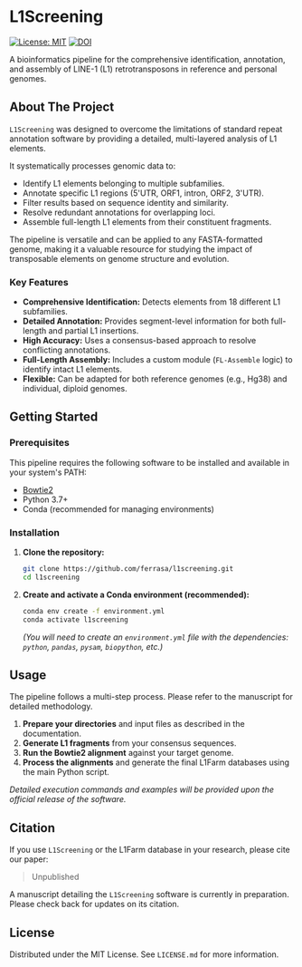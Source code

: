 # L1Screening

[![License: MIT](https://img.shields.io/badge/License-MIT-yellow.svg)](https://opensource.org/licenses/MIT)
[![DOI](https://img.shields.io/badge/DOI-L1Farm--Paper--DOI-blue)](https://doi.org/your-l1farm-paper-doi)

A bioinformatics pipeline for the comprehensive identification, annotation, and assembly of LINE-1 (L1) retrotransposons in reference and personal genomes.

## About The Project

`L1Screening` was designed to overcome the limitations of standard repeat annotation software by providing a detailed, multi-layered analysis of L1 elements.

It systematically processes genomic data to:
*   Identify L1 elements belonging to multiple subfamilies.
*   Annotate specific L1 regions (5'UTR, ORF1, intron, ORF2, 3'UTR).
*   Filter results based on sequence identity and similarity.
*   Resolve redundant annotations for overlapping loci.
*   Assemble full-length L1 elements from their constituent fragments.

The pipeline is versatile and can be applied to any FASTA-formatted genome, making it a valuable resource for studying the impact of transposable elements on genome structure and evolution.

### Key Features

*   **Comprehensive Identification:** Detects elements from 18 different L1 subfamilies.
*   **Detailed Annotation:** Provides segment-level information for both full-length and partial L1 insertions.
*   **High Accuracy:** Uses a consensus-based approach to resolve conflicting annotations.
*   **Full-Length Assembly:** Includes a custom module (`FL-Assemble` logic) to identify intact L1 elements.
*   **Flexible:** Can be adapted for both reference genomes (e.g., Hg38) and individual, diploid genomes.

## Getting Started

### Prerequisites

This pipeline requires the following software to be installed and available in your system's PATH:
*   [Bowtie2](http://bowtie-bio.sourceforge.net/bowtie2/index.shtml)
*   Python 3.7+
*   Conda (recommended for managing environments)

### Installation

1.  **Clone the repository:**
    ```sh
    git clone https://github.com/ferrasa/l1screening.git
    cd l1screening
    ```

2.  **Create and activate a Conda environment (recommended):**
    ```sh
    conda env create -f environment.yml
    conda activate l1screening
    ```
    *(You will need to create an `environment.yml` file with the dependencies: `python`, `pandas`, `pysam`, `biopython`, etc.)*

## Usage

The pipeline follows a multi-step process. Please refer to the manuscript for detailed methodology.

1.  **Prepare your directories** and input files as described in the documentation.
2.  **Generate L1 fragments** from your consensus sequences.
3.  **Run the Bowtie2 alignment** against your target genome.
4.  **Process the alignments** and generate the final L1Farm databases using the main Python script.

*Detailed execution commands and examples will be provided upon the official release of the software.*

## Citation

If you use `L1Screening` or the L1Farm database in your research, please cite our paper:

> Unpublished

A manuscript detailing the `L1Screening` software is currently in preparation. Please check back for updates on its citation.

## License

Distributed under the MIT License. See `LICENSE.md` for more information.
